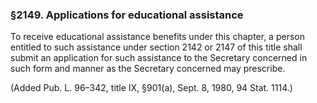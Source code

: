 ### §2149. Applications for educational assistance ###

To receive educational assistance benefits under this chapter, a person entitled to such assistance under section 2142 or 2147 of this title shall submit an application for such assistance to the Secretary concerned in such form and manner as the Secretary concerned may prescribe.

(Added Pub. L. 96–342, title IX, §901(a), Sept. 8, 1980, 94 Stat. 1114.)